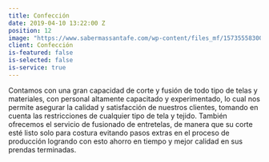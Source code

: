 ```yaml
---
title: Confección
date: 2019-04-10 13:22:00 Z
position: 12
image: "https://www.sabermassantafe.com/wp-content/files_mf/157355583000112.jpg"
client: Confección
is-featured: false
is-selected: false
is-service: true
---
```


Contamos con una gran capacidad de corte y fusión de todo tipo de telas y materiales, con personal altamente capacitado y experimentado, lo cual nos permite asegurar la calidad y satisfacción de nuestros clientes, tomando en cuenta las restricciones de cualquier tipo de tela y tejido. También ofrecemos el servicio de fusionado de entretelas, de manera que su corte esté listo solo para costura evitando pasos extras en el proceso de producción logrando con esto ahorro en tiempo y mejor calidad en sus prendas terminadas.
